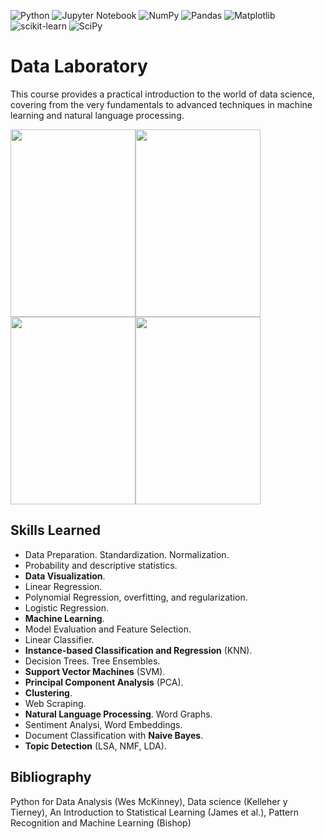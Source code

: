![Python](https://img.shields.io/badge/python-3670A0?style=for-the-badge&logo=python&logoColor=ffdd54)
![Jupyter Notebook](https://img.shields.io/badge/jupyter-%23FA0F00.svg?style=for-the-badge&logo=jupyter&logoColor=white)
![NumPy](https://img.shields.io/badge/numpy-%23013243.svg?style=for-the-badge&logo=numpy&logoColor=white)
![Pandas](https://img.shields.io/badge/pandas-%23150458.svg?style=for-the-badge&logo=pandas&logoColor=white)
![Matplotlib](https://img.shields.io/badge/Matplotlib-%23ffffff.svg?style=for-the-badge&logo=Matplotlib&logoColor=black)
![scikit-learn](https://img.shields.io/badge/scikit--learn-%23F7931E.svg?style=for-the-badge&logo=scikit-learn&logoColor=white)
![SciPy](https://img.shields.io/badge/SciPy-%230C55A5.svg?style=for-the-badge&logo=scipy&logoColor=%white)

# Data Laboratory

This course provides a practical introduction to the world of data science, covering from the very fundamentals to advanced techniques in machine learning and natural language processing. 



<img src='https://http2.mlstatic.com/D_NQ_NP_951900-MLA42646329711_072020-O.webp' width='200' height='300'><img src='https://images.cdn3.buscalibre.com/fit-in/360x360/df/36/df360f58e1feb84d6ac389bc864a0c90.jpg' width='200' height='300'><img src='https://images-na.ssl-images-amazon.com/images/I/41pP5+SAv-L._SX330_BO1,204,203,200_.jpg' width='200' height='300'><img src='https://images-na.ssl-images-amazon.com/images/I/61ECBlvkBCL._SY291_BO1,204,203,200_QL40_ML2_.jpg' width='200' height='300'>




## Skills Learned
- Data Preparation. Standardization. Normalization.
- Probability and descriptive statistics.
- **Data Visualization**.
- Linear Regression.
- Polynomial Regression, overfitting, and regularization.
- Logistic Regression.
- **Machine Learning**.
- Model Evaluation and Feature Selection.
- Linear Classifier.
- **Instance-based Classification and Regression** (KNN).
- Decision Trees. Tree Ensembles.
- **Support Vector Machines** (SVM).
- **Principal Component Analysis** (PCA).
- **Clustering**.
- Web Scraping.
- **Natural Language Processing**. Word Graphs.
- Sentiment Analysi, Word Embeddings.
- Document Classification with **Naive Bayes**.
- **Topic Detection** (LSA, NMF, LDA).

## Bibliography

Python for Data Analysis (Wes McKinney), Data science (Kelleher y Tierney), An Introduction to Statistical Learning (James et al.), Pattern Recognition and Machine Learning (Bishop)

